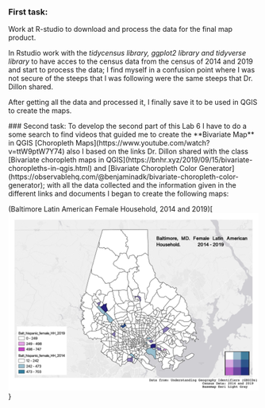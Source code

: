 ### First task:
<p>Work at R-studio to download and process the data for the final map product.</p>
<p>In Rstudio work with the <i>tidycensus library, ggplot2 library and tidyverse library</i> to have acces to the census data from the census of 2014 and 2019 and start to process the data; I find myself in a confusion point where I was not secure of the steeps that I was following were the same steeps that Dr. Dillon shared.</p>
<p> After getting all the data and processed it, I finally save it to be used in QGIS to create the maps.</p>
<p></p>
### Second task:
To develop the second part of this Lab 6 I have to do a some search to find videos that guided me to create the **Bivariate Map** in QGIS [Choropleth Maps](https://www.youtube.com/watch?v=ttW9ptW7Y74) also I based on the links Dr. Dillon shared with the class [Bivariate choropleth maps in QGIS](https://bnhr.xyz/2019/09/15/bivariate-choropleths-in-qgis.html) and [Bivariate Choropleth Color Generator](https://observablehq.com/@benjaminadk/bivariate-choropleth-color-generator); with all the data collected and the information given in the different links and documents I began to create the following maps:</p>

<p>(Baltimore Latin American Female Household, 2014 and 2019)[<img src="/lab6/Baltimore_Household_2014-19.jpg?raw=true"/>}

